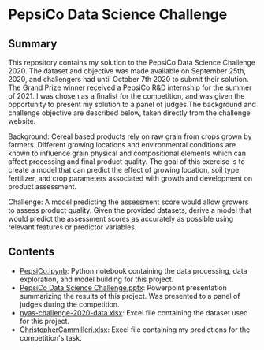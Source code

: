 # PepsiCo Data Science Challenge

## Summary

This repository contains my solution to the PepsiCo Data Science Challenge 2020. The dataset and objective was made available on September 25th, 2020, and challengers had until 
October 7th 2020 to submit their solution. The Grand Prize winner received a PepsiCo R&D internship for the summer of 2021. I was chosen as a finalist for the competition, and was
given the opportunity to present my solution to a panel of judges.The background and challenge objective are described below, taken directly from the challenge website.

Background: Cereal based products rely on raw grain from crops grown by farmers. Different growing locations and environmental conditions are known to influence grain physical and 
compositional elements which can affect processing and final product quality. The goal of this exercise is to create a model that can predict the effect of growing location, soil
type, fertilizer, and crop parameters associated with growth and development on product assessment.

Challenge: A model predicting the assessment score would allow growers to assess product quality. Given the provided datasets, derive a model that would predict the assessment 
scores as accurately as possible using relevant features or predictor variables.

## Contents

- [PepsiCo.ipynb](https://github.com/Chris95cam/PepsiCo-Data-Science-Challenge/blob/main/PepsiCo.ipynb): Python notebook containing the data processing, data exploration, and model
building for this project.
- [PepsiCo Data Science Challenge.pptx](https://github.com/Chris95cam/PepsiCo-Data-Science-Challenge/blob/main/PepsiCo%20Data%20Science%20Challenge.pptx): Powerpoint presentation 
summarizing the results of this project. Was presented to a panel of judges during the competition.
- [nyas-challenge-2020-data.xlsx](https://github.com/Chris95cam/PepsiCo-Data-Science-Challenge/blob/main/nyas-challenge-2020-data.xlsx): Excel file containing the dataset used for this project.
- [ChristopherCammilleri.xlsx](https://github.com/Chris95cam/PepsiCo-Data-Science-Challenge/blob/main/ChristopherCammilleri.xlsx): Excel file containing my predictions for the competition's task.
